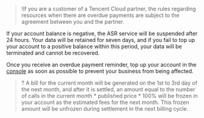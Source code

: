 >!If you are a customer of a Tencent Cloud partner, the rules regarding resources when there are overdue payments are subject to the agreement between you and the partner.

If your account balance is negative, the ASR service will be suspended after 24 hours. Your data will be retained for seven days, and if you fail to top up your account to a positive balance within this period, your data will be terminated and cannot be recovered.

Once you receive an overdue payment reminder, top up your account in the [console](https://intl.cloud.tencent.com) as soon as possible to prevent your business from being affected.

>? A bill for the current month will be generated on the 1st to 3rd day of the next month, and after it is settled, an amount equal to the number of calls in the current month * published price * 100% will be frozen in your account as the estimated fees for the next month. This frozen amount will be unfrozen during settlement in the next billing cycle.  
